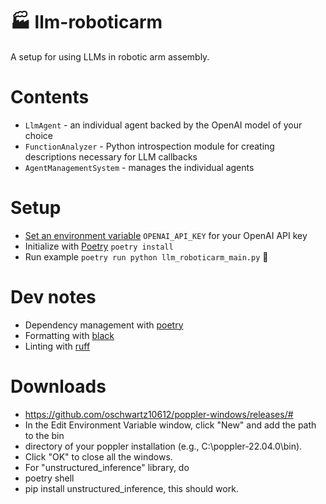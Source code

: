 # 🏭 llm-roboticarm
A setup for using LLMs in robotic arm assembly.


# Contents
* `LlmAgent` - an individual agent backed by the OpenAI model of your choice
* `FunctionAnalyzer` - Python introspection module for creating descriptions necessary for LLM callbacks
* `AgentManagementSystem` - manages the individual agents


# Setup
* [Set an environment variable](https://help.openai.com/en/articles/5112595-best-practices-for-api-key-safety) `OPENAI_API_KEY` for your OpenAI API key
* Initialize with [Poetry](https://python-poetry.org/docs/) `poetry install`
* Run example `poetry run python llm_roboticarm_main.py` 🚀


# Dev notes
* Dependency management with [poetry](https://github.com/python-poetry/poetry)
* Formatting with [black](https://github.com/psf/black)
* Linting with [ruff](https://github.com/astral-sh/ruff)


# Downloads
* https://github.com/oschwartz10612/poppler-windows/releases/#
* In the Edit Environment Variable window, click "New" and add the path to the bin 
* directory of your poppler installation (e.g., C:\poppler-22.04.0\bin).
* Click "OK" to close all the windows.
* For "unstructured_inference" library, do
* poetry shell
* pip install unstructured_inference, this should work.